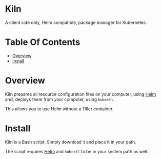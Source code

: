 # Kiln
A client side only, Helm compatible, package manager for Kubernetes.

# Table Of Contents
- [Overview](#overview)
- [Install](#install)

# Overview
Kiln prepares all resource configuration files on your computer, using 
[Helm](https://helm.sh) and, deploys them from your computer, using `kubectl`.  

This allows you to use Helm without a Tiller container.

# Install
Kiln is a Bash script. Simply download it and place it in your path.  

The script requires [Helm](https://helm.sh) and `kubectl` to be in your 
system path as well.


